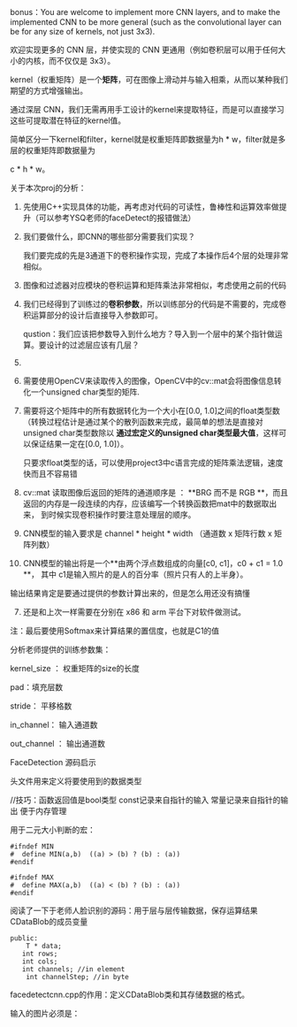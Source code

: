 bonus：You are welcome to implement more CNN layers, and to make the implemented CNN to be more general (such as the convolutional layer can be for any size of kernels, not just 3x3).

欢迎实现更多的 CNN 层，并使实现的 CNN 更通用（例如卷积层可以用于任何大小的内核，而不仅仅是 3x3）。



kernel（权重矩阵）是一个**矩阵**，可在图像上滑动并与输入相乘，从而以某种我们期望的方式增强输出。

通过深层 CNN，我们无需再用手工设计的kernel来提取特征，而是可以直接学习这些可提取潜在特征的kernel值。

简单区分一下kernel和filter，kernel就是权重矩阵即数据量为h * w，filter就是多层的权重矩阵即数据量为

c * h * w。



关于本次proj的分析：

1. 先使用C++实现具体的功能，再考虑对代码的可读性，鲁棒性和运算效率做提升（可以参考YSQ老师的faceDetect的报错做法）

2. 我们要做什么，即CNN的哪些部分需要我们实现？

   我们要完成的先是3通道下的卷积操作实现，完成了本操作后4个层的处理非常相似。

3. 图像和过滤器对应模块的卷积运算和矩阵乘法非常相似，考虑使用之前的代码

4. 我们已经得到了训练过的**卷积参数**，所以训练部分的代码是不需要的，完成卷积运算部分的设计后直接导入参数即可。

   qustion：我们应该把参数导入到什么地方？导入到一个层中的某个指针做运算。要设计的过滤层应该有几层？

5.  

   1. 需要使用OpenCV来读取传入的图像，OpenCV中的cv::mat会将图像信息转化一个unsigned char类型的矩阵.

   2. 需要将这个矩阵中的所有数据转化为一个大小在[0.0, 1.0]之间的float类型数（转换过程估计是通过某个的散列函数来完成，最简单的想法是直接对unsigned char类型数除以 **通过宏定义的unsigned char类型最大值**，这样可以保证结果一定在[0.0, 1.0]）。

      只要求float类型的话，可以使用project3中c语言完成的矩阵乘法逻辑，速度快而且不容易错

   3. cv::mat 读取图像后返回的矩阵的通道顺序是 ： **BRG 而不是 RGB **，而且返回的内存是一段连续的内存，应该编写一个转换函数把mat中的数据取出来， 到时候实现卷积操作时要注意处理层的顺序。

   4. CNN模型的输入要求是 channel * height * width （通道数 x 矩阵行数 x 矩阵列数）

6.  CNN模型的输出将是一个**由两个浮点数组成的向量[c0, c1]，c0 + c1 = 1.0 **， 其中 c1是输入照片的是人的百分率（照片只有人的上半身）。

   输出结果肯定是要通过提供的参数计算出来的，但是怎么用还没有搞懂

7. 还是和上次一样需要在分别在 x86 和 arm 平台下对软件做测试。





注：最后要使用Softmax来计算结果的置信度，也就是C1的值



分析老师提供的训练参数集：



kernel_size ： 权重矩阵的size的长度

pad：填充层数

stride： 平移格数

in_channel： 输入通道数

out_channel ： 输出通道数



FaceDetection 源码启示

头文件用来定义将要使用到的数据类型



//技巧：函数返回值是bool类型 const记录来自指针的输入 常量记录来自指针的输出 便于内存管理

用于二元大小判断的宏：

```
#ifndef MIN
#  define MIN(a,b)  ((a) > (b) ? (b) : (a))
#endif

#ifndef MAX
#  define MAX(a,b)  ((a) < (b) ? (b) : (a))
#endif
```




阅读了一下于老师人脸识别的源码：用于层与层传输数据，保存运算结果CDataBlob的成员变量

```
public:
    T * data;
   int rows;
   int cols;
   int channels; //in element
    int channelStep; //in byte
```

facedetectcnn.cpp的作用：定义CDataBlob类和其存储数据的格式。

输入的图片必须是：
